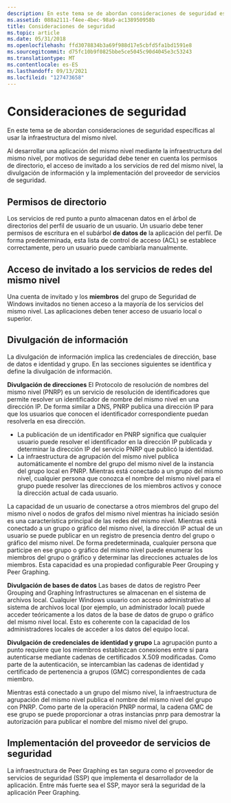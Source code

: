 ```yaml
---
description: En este tema se de abordan consideraciones de seguridad específicas al usar la infraestructura del mismo nivel.
ms.assetid: 088a2111-f4ee-4bec-98a9-ac138950958b
title: Consideraciones de seguridad
ms.topic: article
ms.date: 05/31/2018
ms.openlocfilehash: ffd3078834b3a69f988d17e5cbfd5fa1bd1591e8
ms.sourcegitcommit: d75fc10b9f0825bbe5ce5045c90d4045e3c53243
ms.translationtype: MT
ms.contentlocale: es-ES
ms.lasthandoff: 09/13/2021
ms.locfileid: "127473658"
---
```

# <a name="security-considerations"></a>Consideraciones de seguridad

En este tema se de abordan consideraciones de seguridad específicas al usar la infraestructura del mismo nivel.

Al desarrollar una aplicación del mismo nivel mediante la infraestructura del mismo nivel, por motivos de seguridad debe tener en cuenta los permisos de directorio, el acceso de invitado a los servicios de red del mismo nivel, la divulgación de información y la implementación del proveedor de servicios de seguridad.

## <a name="directory-permissions"></a>Permisos de directorio

Los servicios de red punto a punto almacenan datos en el árbol de directorios del perfil de usuario de un usuario. Un usuario debe tener permisos de escritura en el subárbol **de datos de** la aplicación del perfil. De forma predeterminada, esta lista de control de acceso (ACL) se establece correctamente, pero un usuario puede cambiarla manualmente.

## <a name="guest-access-to-peer-networking-services"></a>Acceso de invitado a los servicios de redes del mismo nivel

Una cuenta de invitado y los **miembros** del grupo de Seguridad de Windows invitados no tienen acceso a la mayoría de los servicios del mismo nivel. Las aplicaciones deben tener acceso de usuario local o superior.

## <a name="information-disclosure"></a>Divulgación de información

La divulgación de información implica las credenciales de dirección, base de datos e identidad y grupo. En las secciones siguientes se identifica y define la divulgación de información.

**Divulgación de direcciones** El Protocolo de resolución de nombres del mismo nivel (PNRP) es un servicio de resolución de identificadores que permite resolver un identificador de nombre del mismo nivel en una dirección IP. De forma similar a DNS, PNRP publica una dirección IP para que los usuarios que conocen el identificador correspondiente puedan resolverla en esa dirección.

-   La publicación de un identificador en PNRP significa que cualquier usuario puede resolver el identificador en la dirección IP publicada y determinar la dirección IP del servicio PNRP que publicó la identidad.
-   La infraestructura de agrupación del mismo nivel publica automáticamente el nombre del grupo del mismo nivel de la instancia del grupo local en PNRP. Mientras está conectado a un grupo del mismo nivel, cualquier persona que conozca el nombre del mismo nivel para el grupo puede resolver las direcciones de los miembros activos y conoce la dirección actual de cada usuario.

La capacidad de un usuario de conectarse a otros miembros del grupo del mismo nivel o nodos de grafos del mismo nivel mientras ha iniciado sesión es una característica principal de las redes del mismo nivel. Mientras está conectado a un grupo o gráfico del mismo nivel, la dirección IP actual de un usuario se puede publicar en un registro de presencia dentro del grupo o gráfico del mismo nivel. De forma predeterminada, cualquier persona que participe en ese grupo o gráfico del mismo nivel puede enumerar los miembros del grupo o gráfico y determinar las direcciones actuales de los miembros. Esta capacidad es una propiedad configurable Peer Grouping y Peer Graphing.

**Divulgación de bases de datos** Las bases de datos de registro Peer Grouping and Graphing Infrastructures se almacenan en el sistema de archivos local. Cualquier Windows usuario con acceso administrativo al sistema de archivos local (por ejemplo, un administrador local) puede acceder teóricamente a los datos de la base de datos de grupo o gráfico del mismo nivel local. Esto es coherente con la capacidad de los administradores locales de acceder a los datos del equipo local.

**Divulgación de credenciales de identidad y grupo** La agrupación punto a punto requiere que los miembros establezcan conexiones entre sí para autenticarse mediante cadenas de certificados X.509 modificadas. Como parte de la autenticación, se intercambian las cadenas de identidad y certificado de pertenencia a grupos (GMC) correspondientes de cada miembro.

Mientras está conectado a un grupo del mismo nivel, la infraestructura de agrupación del mismo nivel publica el nombre del mismo nivel del grupo con PNRP. Como parte de la operación PNRP normal, la cadena GMC de ese grupo se puede proporcionar a otras instancias pnrp para demostrar la autorización para publicar el nombre del mismo nivel del grupo.

## <a name="security-service-provider-implementation"></a>Implementación del proveedor de servicios de seguridad

La infraestructura de Peer Graphing es tan segura como el proveedor de servicios de seguridad (SSP) que implementa el desarrollador de la aplicación. Entre más fuerte sea el SSP, mayor será la seguridad de la aplicación Peer Graphing.

 

 



